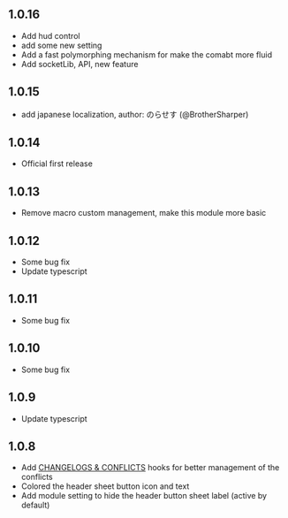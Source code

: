 ## 1.0.16

- Add hud control
- add some new setting
- Add a fast polymorphing mechanism for make the comabt more fluid
- Add socketLib, API, new feature

## 1.0.15

- add japanese localization, author: のらせす (@BrotherSharper)

## 1.0.14

- Official first release

## 1.0.13

- Remove macro custom management, make this module more basic

## 1.0.12

- Some bug fix
- Update typescript

## 1.0.11

- Some bug fix

## 1.0.10

- Some bug fix

## 1.0.9

- Update typescript

## 1.0.8

- Add [CHANGELOGS & CONFLICTS](https://github.com/theripper93/libChangelogs) hooks for better management of the conflicts
- Colored the header sheet button icon and text
- Add module setting to hide the header button sheet label (active by default)
